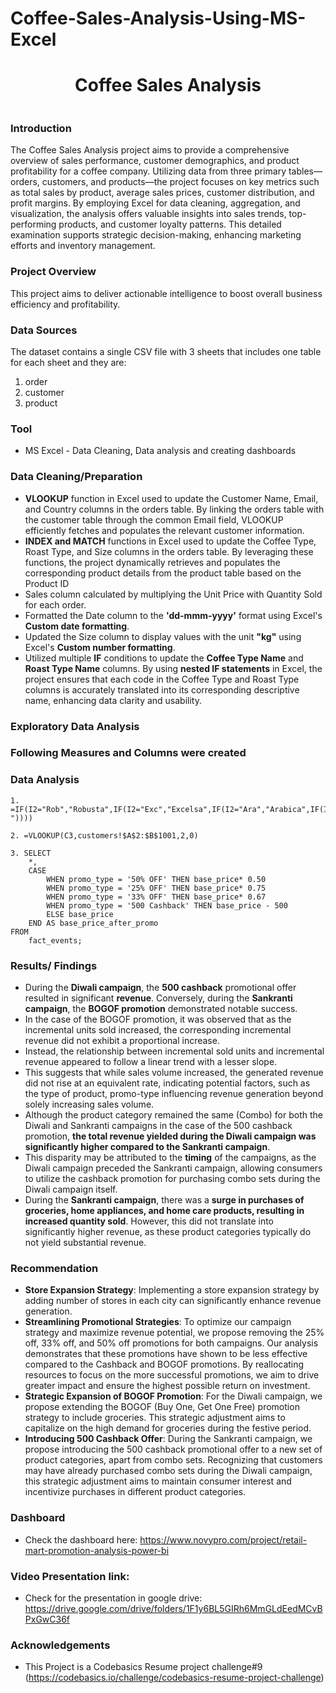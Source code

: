 # Coffee-Sales-Analysis-Using-MS-Excel

<h1 align="center">Coffee Sales Analysis</h1>

<p align="center">
  <img src="">
</p>



### Introduction  
The Coffee Sales Analysis project aims to provide a comprehensive overview of sales performance, customer demographics, and product profitability for a coffee company. Utilizing data from three primary tables—orders, customers, and products—the project focuses on key metrics such as total sales by product, average sales prices, customer distribution, and profit margins. By employing Excel for data cleaning, aggregation, and visualization, the analysis offers valuable insights into sales trends, top-performing products, and customer loyalty patterns. This detailed examination supports strategic decision-making, enhancing marketing efforts and inventory management. 

### Project Overview
This project aims to deliver actionable intelligence to boost overall business efficiency and profitability.

### Data Sources
The dataset contains a single CSV file with 3 sheets that includes one table for each sheet and they are:
1. order
2. customer
3. product

### Tool
- MS Excel - Data Cleaning, Data analysis and creating dashboards

### Data Cleaning/Preparation
- **VLOOKUP** function in Excel used to update the Customer Name, Email, and Country columns in the orders table. By linking the orders table with the customer table through the common Email field, VLOOKUP efficiently fetches and populates the relevant customer information.
- **INDEX and MATCH** functions in Excel used to update the Coffee Type, Roast Type, and Size columns in the orders table. By leveraging these functions, the project dynamically retrieves and populates the corresponding product details from the product table based on the Product ID
-  Sales column calculated by multiplying the Unit Price with Quantity Sold for each order.
-  Formatted the Date column to the **'dd-mmm-yyyy'** format using Excel's **Custom date formatting**.  
-  Updated the Size column to display values with the unit **"kg"** using Excel's **Custom number formatting**.
-  Utilized multiple **IF** conditions to update the **Coffee Type Name** and **Roast Type Name** columns. By using **nested IF statements** in Excel, the project ensures that each code in the Coffee Type and Roast Type columns is accurately translated into its corresponding descriptive name, enhancing data clarity and usability.

  
### Exploratory Data Analysis


### Following Measures and Columns were created


### Data Analysis
```
1. =IF(I2="Rob","Robusta",IF(I2="Exc","Excelsa",IF(I2="Ara","Arabica",IF(I2="Lib","Liberica"," "))))
```

```
2. =VLOOKUP(C3,customers!$A$2:$B$1001,2,0)

```
```
3. SELECT
	*,
	CASE 
		WHEN promo_type = '50% OFF' THEN base_price* 0.50
        WHEN promo_type = '25% OFF' THEN base_price* 0.75
        WHEN promo_type = '33% OFF' THEN base_price* 0.67
        WHEN promo_type = '500 Cashback' THEN base_price - 500
        ELSE base_price
	END AS base_price_after_promo
FROM 
	fact_events;
```

### Results/ Findings
- During the **Diwali campaign**, the **500 cashback** promotional offer resulted in significant **revenue**. Conversely, during the **Sankranti campaign**, the **BOGOF promotion** demonstrated notable success.
- In the case of the BOGOF promotion, it was observed that as the incremental units sold increased, the corresponding incremental revenue did not exhibit a proportional increase. 
- Instead, the relationship between incremental sold units and incremental revenue appeared to follow a linear trend with a lesser slope. 
- This suggests that while sales volume increased, the generated revenue did not rise at an equivalent rate, indicating potential factors, such as the type of product, promo-type influencing revenue generation beyond solely increasing sales volume.
- Although the product category remained the same (Combo) for both the Diwali and Sankranti campaigns in the case of the 500 cashback promotion, **the total revenue yielded during the Diwali campaign was significantly higher compared to the Sankranti campaign**. 
- This disparity may be attributed to the **timing** of the campaigns, as the Diwali campaign preceded the Sankranti campaign, allowing consumers to utilize the cashback promotion for purchasing combo sets during the Diwali campaign itself.
- During the **Sankranti campaign**, there was a **surge in purchases of groceries, home appliances, and home care products, resulting in increased quantity sold**. However, this did not translate into significantly higher revenue, as these product categories typically do not yield substantial revenue.

### Recommendation
- **Store Expansion Strategy**: Implementing a store expansion strategy by adding number of stores in each city can significantly enhance revenue generation. 
- **Streamlining Promotional Strategies**: To optimize our campaign strategy and maximize revenue potential, we propose removing the 25% off, 33% off, and 50% off promotions for both campaigns. Our analysis demonstrates that these promotions have shown to be less effective compared to the Cashback and BOGOF promotions. By reallocating resources to focus on the more successful promotions, we aim to drive greater impact and ensure the highest possible return on investment.
- **Strategic Expansion of BOGOF Promotion**: For the Diwali campaign, we propose extending the BOGOF (Buy One, Get One Free) promotion strategy to include groceries. This strategic adjustment aims to capitalize on the high demand for groceries during the festive period. 
- **Introducing 500 Cashback Offer**: During the Sankranti campaign, we propose introducing the 500 cashback promotional offer to a new set of product categories, apart from combo sets. Recognizing that customers may have already purchased combo sets during the Diwali campaign, this strategic adjustment aims to maintain consumer interest and incentivize purchases in different product categories.

### Dashboard 
- Check the dashboard here: https://www.novypro.com/project/retail-mart-promotion-analysis-power-bi

### Video Presentation link:
- Check for the presentation in google drive: https://drive.google.com/drive/folders/1F1y6BL5GIRh6MmGLdEedMCvBPxGwC36f

### Acknowledgements
- This Project is a Codebasics Resume project challenge#9 (https://codebasics.io/challenge/codebasics-resume-project-challenge)













